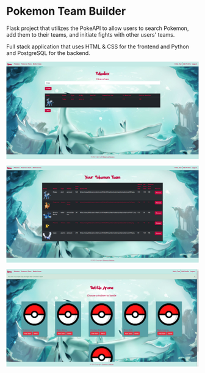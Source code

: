 # Pokemon Team Builder

Flask project that utilizes the PokeAPI to allow users to search Pokemon, add them to their teams, and initiate fights with other users' teams.

Full stack application that uses HTML & CSS for the frontend and Python and PostgreSQL for the backend.

![Search](project-images/Search.png)

![Team](project-images/Team.png)

![Battle](project-images/Battle.png)
